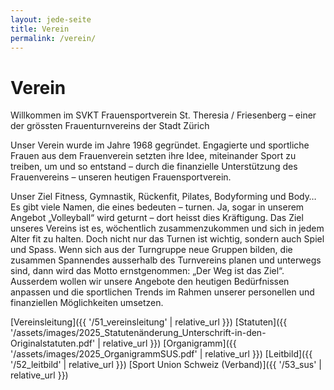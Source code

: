 ```yaml
---
layout: jede-seite
title: Verein
permalink: /verein/
---
```


# Verein


Willkommen im SVKT Frauensportverein
St. Theresia / Friesenberg – einer der
grössten Frauenturnvereins der Stadt Zürich

Unser Verein wurde im Jahre 1968 gegründet.
Engagierte und sportliche Frauen aus dem Frauenverein setzten ihre Idee, miteinander Sport zu treiben, um und so entstand – durch die finanzielle Unterstützung des Frauenvereins – unseren heutigen Frauensportverein.

Unser Ziel
Fitness, Gymnastik, Rückenfit, Pilates, Bodyforming und Body… Es gibt viele Namen, die eines bedeuten – turnen. Ja, sogar in unserem Angebot „Volleyball“ wird geturnt – dort heisst dies Kräftigung.
Das Ziel unseres Vereins ist es, wöchentlich zusammenzukommen und sich in jedem Alter fit zu halten. Doch nicht nur das Turnen ist wichtig, sondern auch Spiel und Spass. Wenn sich aus der Turngruppe neue Gruppen bilden, die zusammen Spannendes ausserhalb des Turnvereins planen und unterwegs sind, dann wird das Motto ernstgenommen: „Der Weg ist das Ziel“.
Ausserdem wollen wir unsere Angebote den heutigen Bedürfnissen anpassen und die sportlichen Trends im Rahmen unserer personellen und finanziellen Möglichkeiten umsetzen.


[Vereinsleitung]({{ '/51_vereinsleitung' | relative_url }})
[Statuten]({{ '/assets/images/2025_Statutenänderung_Unterschrift-in-den-Originalstatuten.pdf' | relative_url }})
[Organigramm]({{ '/assets/images/2025_OrganigrammSUS.pdf' | relative_url }})
[Leitbild]({{ '/52_leitbild' | relative_url }})
[Sport Union Schweiz (Verband)]({{ '/53_sus' | relative_url }})